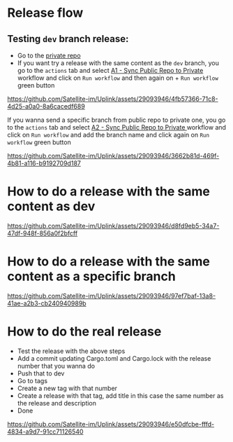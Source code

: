 # Release flow


## Testing `dev` branch release:

- Go to the [private repo](https://github.com/Satellite-im/Uplink-copy/tree/dev)
- If you want try a release with the same content as the `dev` branch, you go to the `actions` tab and select [A1 - Sync Public Repo to Private
](https://github.com/Satellite-im/Uplink-copy/actions/workflows/sync-repo.yml) workflow and click on `Run workflow` and then again on + `Run workflow` green button


https://github.com/Satellite-im/Uplink/assets/29093946/4fb57366-71c8-4d25-a0a0-8a6cacedf689


If you wanna send a specific branch from public repo to private one, you go to the `actions` tab and select [A2 - Sync Public Repo to Private
](https://github.com/Satellite-im/Uplink-copy/actions/workflows/sync-branch.yml) workflow and click on `Run workflow` and add the branch name and click again on `Run workflow` green button 


https://github.com/Satellite-im/Uplink/assets/29093946/3662b81d-469f-4b81-a116-b9192709d187


# How to do a release with the same content as dev


https://github.com/Satellite-im/Uplink/assets/29093946/d8fd9eb5-34a7-47df-948f-856a0f2bfcff


# How to do a release with the same content as a specific branch


https://github.com/Satellite-im/Uplink/assets/29093946/97ef7baf-13a8-41ae-a2b3-cb240940989b

# How to do the real release

- Test the release with the above steps
- Add a commit updating Cargo.toml and Cargo.lock with the release number that you wanna do
- Push that to dev
- Go to tags
- Create a new tag with that number
- Create a release with that tag, add title in this case the same number as the release and description
- Done




https://github.com/Satellite-im/Uplink/assets/29093946/e50dfcbe-fffd-4834-a9d7-91cc71126540




